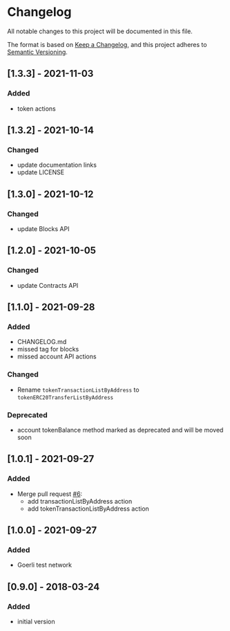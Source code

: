 # Changelog
All notable changes to this project will be documented in this file.

The format is based on [Keep a Changelog](https://keepachangelog.com/en/1.0.0/),
and this project adheres to [Semantic Versioning](https://semver.org/spec/v2.0.0.html).


## [1.3.3] - 2021-11-03
### Added
- token actions

## [1.3.2] - 2021-10-14
### Changed
- update documentation links
- update LICENSE

## [1.3.0] - 2021-10-12
### Changed
- update Blocks API

## [1.2.0] - 2021-10-05
### Changed
- update Contracts API

## [1.1.0] - 2021-09-28
### Added
- CHANGELOG.md
- missed tag for blocks
- missed account API actions

### Changed
- Rename `tokenTransactionListByAddress` to `tokenERC20TransferListByAddress`

### Deprecated
- account tokenBalance method marked as deprecated and will be moved soon

## [1.0.1] - 2021-09-27
### Added
- Merge pull request [#6](https://github.com/maslakoff/php-etherscan-api/pull/6):
    - add transactionListByAddress action
    - add tokenTransactionListByAddress action

## [1.0.0] - 2021-09-27
### Added
- Goerli test network

## [0.9.0] - 2018-03-24
### Added
- initial version
